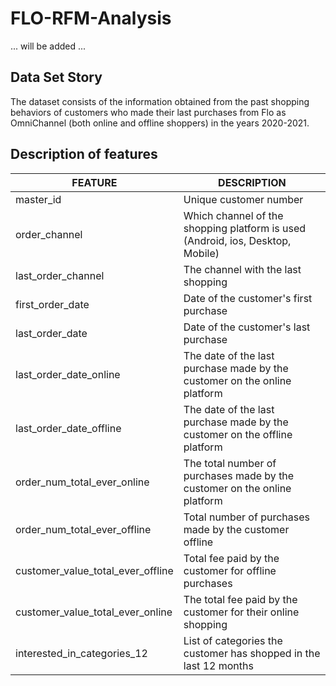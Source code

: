 # FLO-RFM-Analysis


... will be added ...

## Data Set Story
The dataset consists of the information obtained from the past shopping behaviors of customers who made their last purchases from Flo as OmniChannel (both online and offline shoppers) in the years 2020-2021.

## Description of features
|**FEATURE**|**DESCRIPTION**|
|---|---|
|master_id|Unique customer number|
|order_channel|Which channel of the shopping platform is used (Android, ios, Desktop, Mobile)|
|last_order_channel|The channel with the last shopping|
|first_order_date|Date of the customer's first purchase|
|last_order_date|Date of the customer's last purchase|
|last_order_date_online|The date of the last purchase made by the customer on the online platform|
|last_order_date_offline|The date of the last purchase made by the customer on the offline platform|
|order_num_total_ever_online|The total number of purchases made by the customer on the online platform|
|order_num_total_ever_offline|Total number of purchases made by the customer offline|
|customer_value_total_ever_offline|Total fee paid by the customer for offline purchases|
|customer_value_total_ever_online|The total fee paid by the customer for their online shopping|
|interested_in_categories_12|List of categories the customer has shopped in the last 12 months|
